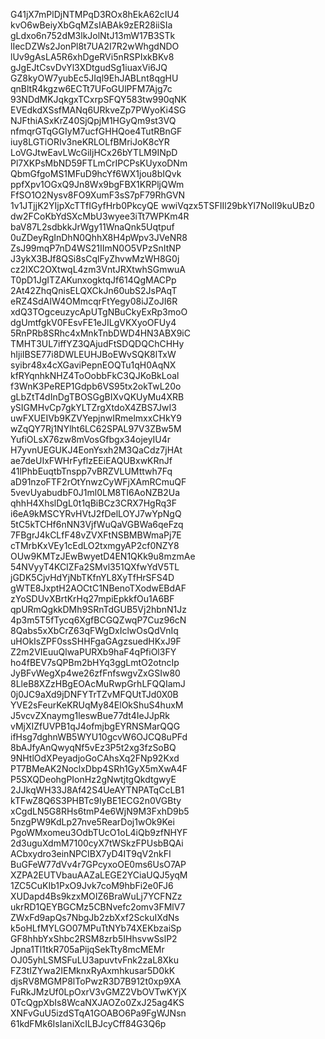 G41jX7mPlDjNTMPqD3ROx8hEkA62cIU4
kvO6wBeiyXbGqMZsIABAk9zER28iiSIa
gLdxo6n752dM3lkJolNtJ13mW17B3STk
lIecDZWs2JonPl8t7UA2I7R2wWhgdNDO
lUv9gAsLA5R6xhDgeRVi5nRSPIxkBKv8
gJgEJtCsvDvYl3XDtgudSg1iuaxVi6JQ
GZ8kyOW7yubEc5JIql9EhJABLnt8qgHU
qnBltR4kgzw6ECTt7UFoGUlPFM7Ajg7c
93NDdMKJqkgxTCxrpSFQY583tw990qNK
EVEdkdXSsfMANq6URkveZp7PWyoKi4SG
NJFthiASxKrZ40SjQpjM1HGyQm9st3VQ
nfmqrGTqGGIyM7ucfGHHQoe4TutRBnGF
iuy8LGTiORIv3neKRLOLfBMriJoK8cYR
LoVGJtwEavLWcGiIjHCx26bYTLM9INpD
Pl7XKPsMbND59FTLmCrIPCPsKUyxoDNm
QbmGfgoMS1MFuD9hcYf6WX1jou8bIQvk
ppfXpv1OGxQ9Jn8Wx9bgFBX1KRPljQWm
FfSO1O2Nysv8FO9XumF3sS7pF79RhGVN
1v1JTjjK2YIjpXcTTfIGyfHrb0PkcyQE
wwiVqzx5TSFIIl29bkYl7NolI9kuUBz0
dw2FCoKbYdSXcMbU3wyee3iTt7WPKm4R
baV87L2sdbkkJrWgy11WnaQnk5Uqtpuf
0uZDeyRgInDhN0QhhX8H4pWpv3JVeNR8
ZsJ99mqP7nD4WS21IImN0O5VPzSnItNP
J3ykX3BJf8QSi8sCqlFyZhvwMzWH8G0j
cz2lXC2OXtwqL4zm3VntJRXtwhSGmwuA
T0pD1JgITZAKunxogktqJf614QgMACPp
2At42ZhqQnisELQXCkJn60ubS2JsPAqT
eRZ4SdAIW4OMmcqrFtYegy08iJZoJI6R
xdQ3TOgceuzycApUTgNBuCkyExRp3moO
dgUmtfgkV0FEsvFE1eJILgVKXyoOFUy4
5RnPRb8SRhc4xMnkTnbDWD4HN3ABX9iC
TMHT3UL7iffYZ3QAjudFtSDQDQChCHHy
hIjiIBSE77i8DWLEUHJBoEWvSQK8lTxW
syibr48x4cXGaviPepnEOQTu1qH0AqNX
kfRYqnhkNHZ4ToOobbFkC3QJKoBkLoal
f3WnK3PeREP1Gdpb6VS95tx2okTwL20o
gLbZtT4dInDgTBOSGgBIXvQKUyMu4XRB
ySIGMHvCp7gkYLTZrgXtdoX4ZBS7JwI3
uwFXUEIVb9KZVYepjnwIRmelmxxCHkY9
wZqQY7Rj1NYlht6LC62SPAL97V3ZBw5M
YufiOLsX76zw8mVosGfbgx34ojeyIU4r
H7yvnUEGUKJ4EonYsxh2M3QaCdz7jHAt
ae7deUIxFWHrFyflzEEiEAQUBxwKRnJf
41lPhbEuqtbTnspp7vBRZVLUMttwh7Fq
aD91nzoFTF2rOtYnwzCyWFjXAmRCmuQF
5vevUyabudbF0J1ml0LM8TI6AoNZB2Ua
qhhH4XhslDgL0t1qBiBCz3CRX7HgRq3F
i6eA9kMSCYRvHVtJ2fDelLOYJ7wYpNgQ
5tC5kTCHf6nNN3VjfWuQaVGBWa6qeFzq
7FBgrJ4kCLfF48vZVXFtNSBMBWmaPj7E
cTMrbKxVEy1cEdLO2txmgyAP2cf0NZY8
OUw9KMTzJEwBwyetD4EN1QKk9u8mzmAe
54NVyyT4KCIZFa2SMvl351QXfwYdV5TL
jGDK5CjvHdYjNbTKfnYL8XyTfHrSFS4D
gWTE8JxptH2AOCtC1NBenoTXodwEBdAF
zYoSDUvXBrtKrHq27mpiEpkkfOu1A6BF
qpURmQgkkDMh9SRnTdGUB5Vj2hbnN1Jz
4p3m5T5fTycq6XgfBCGQZwqP7Cuz96cN
8Qabs5xXbCrZ63qFWgDxIclwOsQdVnIq
uHOkIsZPF0ssSHHFgaGAgzsuedHKxJ9F
Z2m2VIEuuQlwaPURXb9haF4qPfiOl3FY
ho4fBEV7sQPBm2bHYq3ggLmtO2otncIp
JyBFvWegXp4we26zfFnfswgvZxGSIw80
8LleB8XZzHBgEOAcMuRwpGrhLFQQIamJ
0j0JC9aXd9jDNFYTrTZvMFQUtTJd0X0B
YVE2sFeurKeKRUqMy84ElOkShuS4huxM
J5vcvZXnaymg1leswBue77dt4IeJJpRk
vMjXIZfUVPB1qJ4ofmjbgEYRNSMarQQG
ifHsg7dghnWB5WYU10gcvW6OJCQ8uPFd
8bAJfyAnQwyqNf5vEz3P5t2xg3fzSoBQ
9NHtlOdXPeyadjoGoCAhsXq2FNp92Kxd
PT7BMeAK2NoclxDbp4SRh1GyX5mXwA4F
P5SXQDeohgPIonHz2gNwtjtgQkdtgwyE
2JJkqWH33J8Af42S4UeAYTNPATqCcLB1
kTFwZ8Q6S3PHBTc9IyBE1ECG2n0VGBty
xCgdLN5G8RHs6tmP4e6WjN9M3FxhD9b5
5nzgPW9KdLp27nve5RearDoj1wOk9Kei
PgoWMxomeu3OdbTUcO1oL4iQb9zfNHYF
2d3uguXdmM7100cyX7tWSkzFPUsbBQAi
ACbxydro3einNPCIBX7yD4IT9qV2nkFI
BuGFeW77dVv4r7GPcyxoOE0ms6UsO7AP
XZPA2EUTVbauAAZaLEGE2YCiaUQJ5yqM
1ZC5CuKIb1PxO9Jvk7coM9hbFi2e0FJ6
XUDapd4Bs9kzxMOIZ6BraWuLj7YCFNZz
ukrRD1QEYBGCMz5CBNvefc2omv3FMlV7
ZWxFd9apQs7NbgJb2zbXxf2SckuIXdNs
k5oHLfMYLGO07MPuTtNYb74XEKbzaiSp
GF8hhbYxShbc2RSM8zrb5IHhsvwSslP2
Jpna1Tl1tkR705aPijqSekTty8mcMEMr
OJ05yhLSMSFuLU3apuvtvFnk2zaL8Xku
FZ3tIZYwa2IEMknxRyAxmhkusar5D0kK
djsRV8MGMP8lToPwzR3D7B912t0xp9XA
FuRkJMzUf0LpOxrV3vGMZ2VbOVTwKYjX
0TcQgpXbIs8WcaNXJAOZo0ZxJ25ag4KS
XNFvGuU5izdSTqA1GOABO6Pa9FgWJNsn
61kdFMk6IsIaniXcILBJcyCff84G3Q6p
